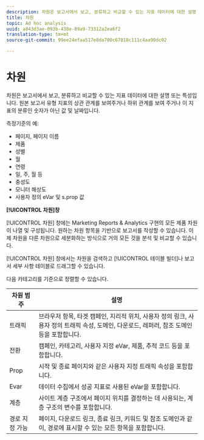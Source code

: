 ```yaml
---
description: 차원은 보고서에서 보고, 분류하고 비교할 수 있는 지표 데이터에 대한 설명 또는 특성입니다. 원본 보고서 유형 지표의 상관 관계를 보여주거나 하위 관계를 보여 주거나 이 지표의 분류인 숫자가 아닌 값 및 날짜입니다.
title: 차원
topic: Ad hoc analysis
uuid: a843d3ae-093b-438e-89a9-73312a2ea6f2
translation-type: tm+mt
source-git-commit: 99ee24efaa517e8da700c67818c111c4aa90dc02

---
```



# 차원

차원은 보고서에서 보고, 분류하고 비교할 수 있는 지표 데이터에 대한 설명 또는 특성입니다. 원본 보고서 유형 지표의 상관 관계를 보여주거나 하위 관계를 보여 주거나 이 지표의 분류인 숫자가 아닌 값 및 날짜입니다.

측정기준의 예:

* 페이지, 페이지 이름
* 제품
* 성별
* 월
* 연령
* 일, 주, 월 등
* 충성도
* 모니터 해상도
* 사용자 정의 eVar 및 s.prop 값

**[!UICONTROL 차원]창**

[!UICONTROL 차원] 창에는 Marketing Reports &amp; Analytics 구현의 모든 제품 차원이 나열 및 구성됩니다. 원하는 차원 항목을 기반으로 보고서를 작성할 수 있습니다. 이제 차원을 다른 차원으로 세분화하는 방식으로 거의 모든 것을 분석 및 비교할 수 있습니다.

[!UICONTROL 차원] 창에서는 차원을 검색하고 [!UICONTROL 테이블 빌더]나 보고서 세부 사항 테이블로 드래그할 수 있습니다.

다음 카테고리를 기준으로 정렬할 수 있습니다.

| 차원 범주 | 설명 |
|--- |--- |
| 트래픽 | 브라우저 항목, 타겟 캠페인, 지리적 위치, 사용자 정의 링크, 사용자 정의 트래픽 속성, 도메인, 다운로드, 레퍼러, 참조 도메인 등을 포함합니다. |
| 전환 | 캠페인, 카테고리, 사용자 지정 eVar, 제품, 추적 코드 등을 포함합니다. |
| Prop | 시작 및 종료 페이지와 같은 사용자 지정 트래픽 속성을 포함합니다. |
| Evar | 데이터 수집에서 성공 지표로 사용된 eVar을 포함합니다. |
| 계층 | 사이트 계층 구조에서 페이지 위치를 결정하는 데 사용되는, 계층 구조의 변수를 포함합니다. |
| 경로 지정 가능 | 페이지, 다운로드 링크, 종료 링크, 키워드 및 참조 도메인과 같이, 경로에 표시할 수 있는 모든 항목을 포함합니다. |
